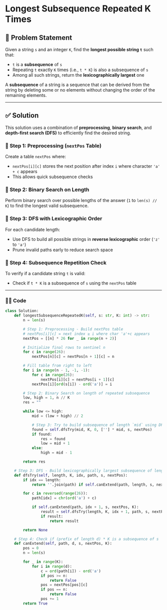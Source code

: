 # Longest Subsequence Repeated K Times

## 🧩 Problem Statement

Given a string `s` and an integer `K`, find the **longest possible string `t`** such that:

- `t` is a **subsequence** of `s`
- Repeating `t` exactly `K` times (i.e., `t * K`) is also a subsequence of `s`
- Among all such strings, return the **lexicographically largest** one

A **subsequence** of a string is a sequence that can be derived from the string by deleting some or no elements without changing the order of the remaining elements.

---

## ✅ Solution

This solution uses a combination of **preprocessing**, **binary search**, and **depth-first search (DFS)** to efficiently find the desired string.

### 🔹 Step 1: Preprocessing (`nextPos` Table)
Create a table `nextPos` where:
- `nextPos[i][c]` stores the next position after index `i` where character `'a' + c` appears
- This allows quick subsequence checks

### 🔹 Step 2: Binary Search on Length
Perform binary search over possible lengths of the answer (`1` to `len(s) // K`) to find the longest valid subsequence.

### 🔹 Step 3: DFS with Lexicographic Order
For each candidate length:
- Use DFS to build all possible strings in **reverse lexicographic** order (`'z'` to `'a'`)
- Prune invalid paths early to reduce search space

### 🔹 Step 4: Subsequence Repetition Check
To verify if a candidate string `t` is valid:
- Check if `t * K` is a subsequence of `s` using the `nextPos` table

---

### 🧑‍💻 Code

```python
class Solution:
    def longestSubsequenceRepeatedK(self, s: str, K: int) -> str:
        n = len(s)

        # Step 1: Preprocessing - Build nextPos table
        # nextPos[i][c] = next index ≥ i where char 'a'+c appears
        nextPos = [[n] * 26 for _ in range(n + 2)]

        # Initialize final rows to sentinel n
        for c in range(26):
            nextPos[n][c] = nextPos[n + 1][c] = n

        # Fill table from right to left
        for i in range(n - 1, -1, -1):
            for c in range(26):
                nextPos[i][c] = nextPos[i + 1][c]
            nextPos[i][ord(s[i]) - ord('a')] = i

        # Step 2: Binary Search on length of repeated subsequence
        low, high = 1, n // K
        res = ""

        while low <= high:
            mid = (low + high) // 2

            # Step 3: Try to build subsequence of length `mid` using DFS
            found = self.dfsTry(mid, K, 0, [''] * mid, s, nextPos)
            if found:
                res = found
                low = mid + 1
            else:
                high = mid - 1

        return res

    # Step 3: DFS - Build lexicographically largest subsequence of length `length`
    def dfsTry(self, length, K, idx, path, s, nextPos):
        if idx == length:
            return ''.join(path) if self.canExtend(path, length, s, nextPos, K) else None

        for c in reversed(range(26)):
            path[idx] = chr(ord('a') + c)

            if self.canExtend(path, idx + 1, s, nextPos, K):
                result = self.dfsTry(length, K, idx + 1, path, s, nextPos)
                if result:
                    return result

        return None

    # Step 4: Check if (prefix of length d) * K is a subsequence of s
    def canExtend(self, path, d, s, nextPos, K):
        pos = 0
        n = len(s)

        for _ in range(K):
            for i in range(d):
                c = ord(path[i]) - ord('a')
                if pos >= n:
                    return False
                pos = nextPos[pos][c]
                if pos == n:
                    return False
                pos += 1
        return True
